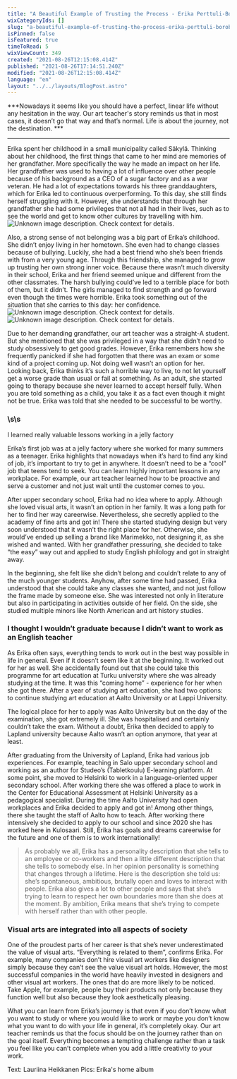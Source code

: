 ```yaml
---
title: "A Beautiful Example of Trusting the Process - Erika Perttuli-Borobio’s journey to this day"
wixCategoryIds: []
slug: "a-beautiful-example-of-trusting-the-process-erika-perttuli-borobio-s-journey-to-this-day"
isPinned: false
isFeatured: true
timeToRead: 5
wixViewCount: 349
created: "2021-08-26T12:15:08.414Z"
published: "2021-08-26T17:14:51.240Z"
modified: "2021-08-26T12:15:08.414Z"
language: "en"
layout: "../../layouts/BlogPost.astro"
---
```

***Nowadays it seems like you should have a perfect, linear life without any hesitation in the way. Our art teacher's story reminds us that in most cases, it doesn’t go that way and that’s normal. Life is about the journey, not the destination. ***

---


Erika spent her childhood in a small municipality called Säkylä. Thinking about her childhood, the first things that came to her mind are memories of her grandfather. More specifically the way he made an impact on her life. Her grandfather was used to having a lot of influence over other people because of his background as a CEO of a sugar factory and as a war veteran. He had a lot of expectations towards his three granddaughters, which for Erika led to continuous overperforming. To this day, she still finds herself struggling with it. However, she understands that through her grandfather she had some privileges that not all had in their lives, such as to see the world and get to know other cultures by travelling with him.
![Unknown image description. Check context for details.](https://static.wixstatic.com/media/8b055d_a1d3d6b95d964e6f956e7e158ac77da9~mv2.jpg) <!-- Original name: IMG_8425_edited.jpg -->

Also, a strong sense of not belonging was a big part of Erika’s childhood. She didn’t enjoy living in her hometown. She even had to change classes because of bullying. Luckily, she had a best friend who she’s been friends with from a very young age. Through this friendship, she managed to grow up trusting her own strong inner voice. Because there wasn’t much diversity in their school, Erika and her friend seemed unique and different from the other classmates. The harsh bullying could’ve led to a terrible place for both of them, but it didn’t. The girls managed to find strength and go forward even though the times were horrible. Erika took something out of the situation that she carries to this day: her confidence. 
![Unknown image description. Check context for details.](https://static.wixstatic.com/media/8b055d_2b3c8b726286497fb38824d76f889ad1~mv2.jpg) <!-- Original name: d66608b3-732f-4bed-8055-d608bb6b6d91.JPG -->
![Unknown image description. Check context for details.](https://static.wixstatic.com/media/8b055d_d58cf2ae66d74913a0c9677bb2012309~mv2.jpg) <!-- Original name: d8c4f605-d176-4bf6-8351-e17bfd14f24a.jpg -->






Due to her demanding grandfather, our art teacher was a straight-A student. But she mentioned that she was privileged in a way that she didn’t need to study obsessively to get good grades. However, Erika remembers how she frequently panicked if she had forgotten that there was an exam or some kind of a project coming up. Not doing well wasn’t an option for her. Looking back, Erika thinks it’s such a horrible way to live, to not let yourself get a worse grade than usual or fail at something. As an adult, she started going to therapy because she never learned to accept herself fully. When you are told something as a child, you take it as a fact even though it might not be true. Erika was told that she needed to be successful to be worthy.

### \s\s
I learned really valuable lessons working in a jelly factory

Erika’s first job was at a jelly factory where she worked for many summers as a teenager. Erika highlights that nowadays when it’s hard to find any kind of job, it’s important to try to get in anywhere. It doesn’t need to be a “cool” job that teens tend to seek. You can learn highly important lessons in any workplace. For example, our art teacher learned how to be proactive and serve a customer and not just wait until the customer comes to you. 

After upper secondary school, Erika had no idea where to apply. Although she loved visual arts, it wasn’t an option in her family. It was a long path for her to find her way careerwise. Nevertheless, she secretly applied to the academy of fine arts and got in! There she started studying design but very soon understood that it wasn’t the right place for her. Otherwise, she would’ve ended up selling a brand like Marimekko, not designing it, as she wished and wanted. With her grandfather pressuring, she decided to take “the easy” way out and applied to study English philology and got in straight away. 

In the beginning, she felt like she didn’t belong and couldn’t relate to any of the much younger students. Anyhow, after some time had passed, Erika understood that she could take any classes she wanted, and not just follow the frame made by someone else. She was interested not only in literature but also in participating in activities outside of her field. On the side, she studied multiple minors like North American and art history studies. 

### **I thought I wouldn’t graduate because I didn’t want to work as an English teacher**

As Erika often says, everything tends to work out in the best way possible in life in general. Even if it doesn’t seem like it at the beginning. It worked out for her as well. She accidentally found out that she could take this programme for art education at Turku university where she was already studying at the time. It was this “coming home” - experience for her when she got there. After a year of studying art education, she had two options: to continue studying art education at Aalto University or at Lappi University.

The logical place for her to apply was Aalto University but on the day of the examination, she got extremely ill. She was hospitalised and certainly couldn’t take the exam. Without a doubt, Erika then decided to apply to Lapland university because Aalto wasn’t an option anymore, that year at least.

After graduating from the University of Lapland, Erika had various job experiences. For example, teaching in Salo upper secondary school and working as an author for Studeo’s (Tabletkoulu) E-learning platform. At some point, she moved to Helsinki to work in a language-oriented upper secondary school. After working there she was offered a place to work in the Center for Educational Assessment at Helsinki University as a pedagogical specialist. During the time Aalto University had open workplaces and Erika decided to apply and got in! Among other things, there she taught the staff of Aalto how to teach. After working there intensively she decided to apply to our school and since 2020 she has worked here in Kulosaari. Still, Erika has goals and dreams careerwise for the future and one of them is to work internationally! 
> As probably we all, Erika has a personality description that she tells to an employee or co-workers and then a little different description that she tells to somebody else. In her opinion personality is something that changes through a lifetime. Here is the description she told us: she’s spontaneous, ambitious, brutally open and loves to interact with people. Erika also gives a lot to other people and says that she’s trying to learn to respect her own boundaries more than she does at the moment. By ambition, Erika means that she’s trying to compete with herself rather than with other people.

### **Visual arts are integrated into all aspects of society**

One of the proudest parts of her career is that she’s never underestimated the value of visual arts. “Everything is related to them”, confirms Erika. For example, many companies don’t hire visual art workers like designers simply because they can’t see the value visual art holds. However, the most successful companies in the world have heavily invested in designers and other visual art workers. The ones that do are more likely to be noticed. Take Apple, for example, people buy their products not only because they function well but also because they look aesthetically pleasing.

What you can learn from Erika’s journey is that even if you don’t know what you want to study or where you would like to work or maybe you don’t know what you want to do with your life in general, it’s completely okay. Our art teacher reminds us that the focus should be on the journey rather than on the goal itself. Everything becomes a tempting challenge rather than a task you feel like you can’t complete when you add a little creativity to your work.

Text: Lauriina Heikkanen
Pics: Erika's home album

